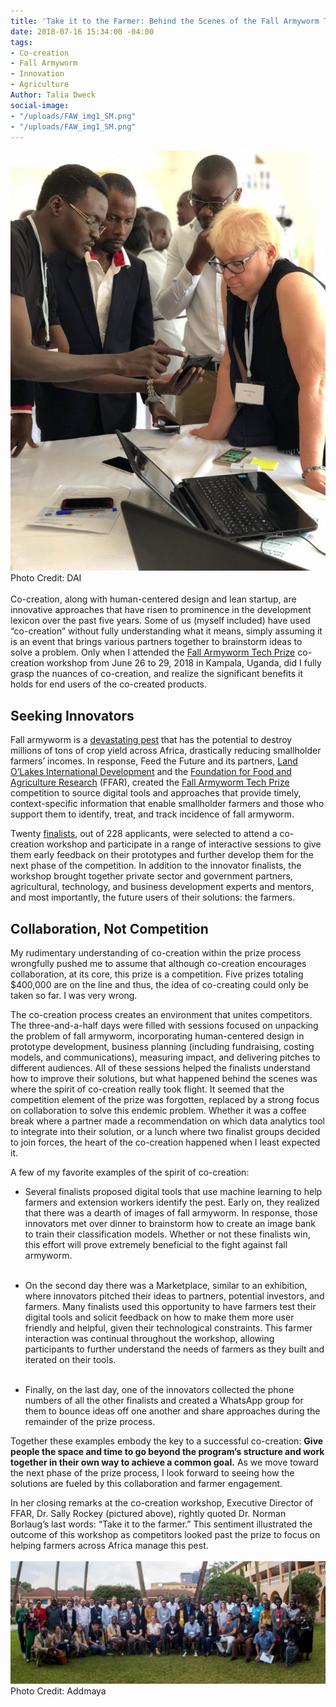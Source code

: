 ```yaml
---
title: 'Take it to the Farmer: Behind the Scenes of the Fall Armyworm Tech Prize Co-Creation'
date: 2018-07-16 15:34:00 -04:00
tags:
- Co-creation
- Fall Armyworm
- Innovation
- Agriculture
Author: Talia Dweck
social-image:
- "/uploads/FAW_img1_SM.png"
- "/uploads/FAW_img1_SM.png"
---
```


![FAW_img1_SM.png](/uploads/FAW_img1_SM.png)
Photo Credit: DAI
<br><br>
Co-creation, along with human-centered design and lean startup, are innovative approaches that have risen to prominence in the development lexicon over the past five years. Some of us (myself included) have used “co-creation” without fully understanding what it means, simply assuming it is an event that brings  various partners together to brainstorm ideas to solve a problem. Only when I attended the [Fall Armyworm Tech Prize](https://fallarmywormtech.challenges.org/) co-creation workshop from June 26 to 29, 2018 in Kampala, Uganda, did I fully grasp the nuances of co-creation, and realize the significant benefits it holds for end users of the co-created products.

## **Seeking Innovators**

Fall armyworm is a [devastating pest](http://www.fao.org/food-chain-crisis/how-we-work/plant-protection/fallarmyworm/en/) that has the potential to destroy millions of tons of crop yield across Africa, drastically reducing smallholder farmers’ incomes. In response, Feed the Future and its partners, [Land O’Lakes International Development](https://www.landolakes.org/) and the [Foundation for Food and Agriculture Research](https://foundationfar.org/) (FFAR), created the [Fall Armyworm Tech Prize](https://www.usaid.gov/what-we-do/agriculture-and-food-security/increasing-food-security-through-feed-future/fall-armyworm) competition to source digital tools and approaches that provide timely, context-specific information that enable smallholder farmers and those who support them to identify, treat, and track incidence of fall armyworm.

Twenty [finalists](https://fallarmywormtech.challenges.org/finalists-2/), out of 228 applicants, were selected to attend a co-creation workshop and participate in a range of interactive sessions to give them early feedback on their prototypes and further develop them for the next phase of the competition. In addition to the innovator finalists, the workshop brought together private sector and government partners, agricultural, technology, and business development experts and mentors, and most importantly, the future users of their solutions: the farmers.

## **Collaboration, Not Competition**

My rudimentary understanding of co-creation within the prize process wrongfully pushed me to assume that although co-creation encourages collaboration, at its core, this prize is a competition. Five prizes totaling $400,000 are on the line and thus, the idea of co-creating could only be taken so far. I was very wrong.

The co-creation process creates an environment that unites competitors. The three-and-a-half days were filled with sessions focused on unpacking the problem of fall armyworm, incorporating human-centered design in prototype development, business planning (including fundraising, costing models, and communications), measuring impact, and delivering pitches to different audiences. All of these sessions helped the finalists understand how to improve their solutions, but what happened behind the scenes was where the spirit of co-creation really took flight. It seemed that the competition element of the prize was forgotten, replaced by a strong focus on collaboration to solve this endemic problem. Whether it was a coffee break where a partner made a recommendation on which data analytics tool to integrate into their solution, or a lunch where two finalist groups decided to join forces, the heart of the co-creation happened when I least expected it.

A few of my favorite examples of the spirit of co-creation:

* Several finalists proposed digital tools that use machine learning to help farmers and extension workers identify the pest. Early on, they realized that there was a dearth of images of fall armyworm. In response, those innovators met over dinner to brainstorm how to create an image bank to train their classification models. Whether or not these finalists win, this effort will prove extremely beneficial to the fight against fall armyworm.<br><br>

* On the second day there was a Marketplace, similar to an exhibition, where innovators pitched their ideas to partners, potential investors, and farmers. Many finalists used this opportunity to have farmers test their digital tools and solicit feedback on how to make them more user friendly and helpful, given their technological constraints. This farmer interaction was continual throughout the workshop, allowing participants to further understand the needs of farmers as they built and iterated on their tools.<br><br>

* Finally, on the last day, one of the innovators collected the phone numbers of all the other finalists and created a WhatsApp group for them to bounce ideas off one another and share approaches during the remainder of the prize process.<br>

Together these examples embody the key to a successful co-creation: **Give people the space and time to go beyond the program’s structure and work together in their own way to achieve a common goal.** As we move toward the next phase of the prize process, I look forward to seeing how the solutions are fueled by this collaboration and farmer engagement.

In her closing remarks at the co-creation workshop, Executive Director of FFAR, Dr. Sally Rockey
\(pictured above), rightly quoted Dr. Norman Borlaug’s last words: “Take it to the farmer.” This sentiment illustrated the outcome of this workshop as competitors looked past the prize to focus on helping farmers across Africa manage this pest.
<br><br>
![FAW_img2.png](/uploads/FAW_img2.png)
Photo Credit: Addmaya